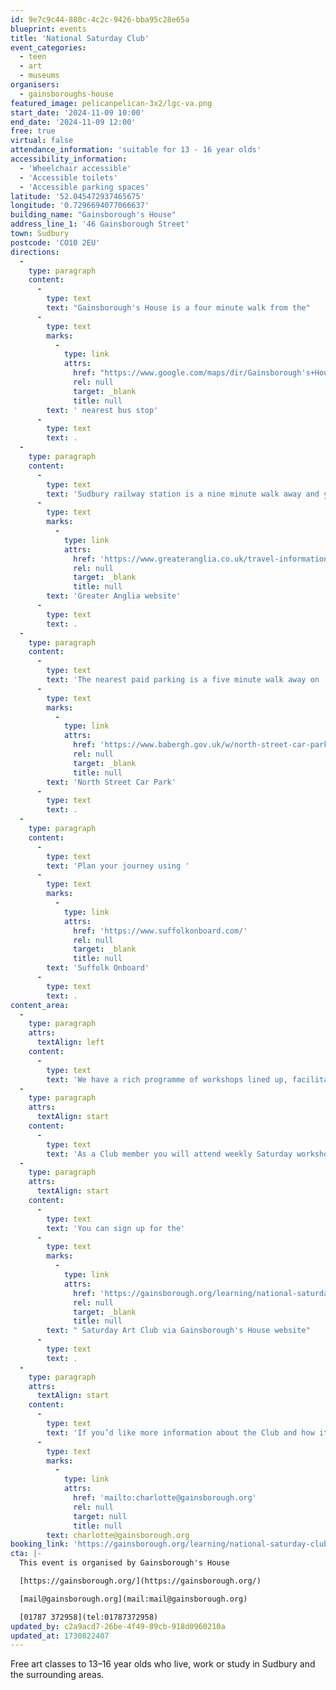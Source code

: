 ```yaml
---
id: 9e7c9c44-880c-4c2c-9426-bba95c28e65a
blueprint: events
title: 'National Saturday Club'
event_categories:
  - teen
  - art
  - museums
organisers:
  - gainsboroughs-house
featured_image: pelicanpelican-3x2/lgc-va.png
start_date: '2024-11-09 10:00'
end_date: '2024-11-09 12:00'
free: true
virtual: false
attendance_information: 'suitable for 13 - 16 year olds'
accessibility_information:
  - 'Wheelchair accessible'
  - 'Accessible toilets'
  - 'Accessible parking spaces'
latitude: '52.045472937465675'
longitude: '0.7296694077066637'
building_name: "Gainsborough's House"
address_line_1: '46 Gainsborough Street'
town: Sudbury
postcode: 'CO10 2EU'
directions:
  -
    type: paragraph
    content:
      -
        type: text
        text: "Gainsborough's House is a four minute walk from the"
      -
        type: text
        marks:
          -
            type: link
            attrs:
              href: "https://www.google.com/maps/dir/Gainsborough's+House,+46+Gainsborough+St,+Sudbury+CO10+2EU/Gregory+Mills,+Sudbury+CO10+1AZ/@52.038233,0.7248443,17z/data=!3m1!4b1!4m14!4m13!1m5!1m1!1s0x47d855737d79e187:0x64bee334a44f1445!2m2!1d0.7284427!2d52.0381649!1m5!1m1!1s0x47d85574f10664cf:0x28d6ba74ff6ce7de!2m2!1d0.7264048!2d52.0384111!3e3?entry=ttu&g_ep=EgoyMDI0MTAyOS4wIKXMDSoASAFQAw%3D%3D"
              rel: null
              target: _blank
              title: null
        text: ' nearest bus stop'
      -
        type: text
        text: .
  -
    type: paragraph
    content:
      -
        type: text
        text: 'Sudbury railway station is a nine minute walk away and you can find times on the '
      -
        type: text
        marks:
          -
            type: link
            attrs:
              href: 'https://www.greateranglia.co.uk/travel-information/station-information/suy'
              rel: null
              target: _blank
              title: null
        text: 'Greater Anglia website'
      -
        type: text
        text: .
  -
    type: paragraph
    content:
      -
        type: text
        text: 'The nearest paid parking is a five minute walk away on '
      -
        type: text
        marks:
          -
            type: link
            attrs:
              href: 'https://www.babergh.gov.uk/w/north-street-car-park-1'
              rel: null
              target: _blank
              title: null
        text: 'North Street Car Park'
      -
        type: text
        text: .
  -
    type: paragraph
    content:
      -
        type: text
        text: 'Plan your journey using '
      -
        type: text
        marks:
          -
            type: link
            attrs:
              href: 'https://www.suffolkonboard.com/'
              rel: null
              target: _blank
              title: null
        text: 'Suffolk Onboard'
      -
        type: text
        text: .
content_area:
  -
    type: paragraph
    attrs:
      textAlign: left
    content:
      -
        type: text
        text: 'We have a rich programme of workshops lined up, facilitated by a team of highly skilled and knowledgeable practitioners currently working and teaching in the creative industries.'
  -
    type: paragraph
    attrs:
      textAlign: start
    content:
      -
        type: text
        text: 'As a Club member you will attend weekly Saturday workshops that will take place between 10am–12pm at Gainsborough’s House. These will offer a fantastic opportunity to develop new skills, gain confidence in your own ideas and meet lots of like-minded people your own age with creativity and experimentation at the core of everything you do.'
  -
    type: paragraph
    attrs:
      textAlign: start
    content:
      -
        type: text
        text: 'You can sign up for the'
      -
        type: text
        marks:
          -
            type: link
            attrs:
              href: 'https://gainsborough.org/learning/national-saturday-club/'
              rel: null
              target: _blank
              title: null
        text: " Saturday Art Club via Gainsborough's House website"
      -
        type: text
        text: .
  -
    type: paragraph
    attrs:
      textAlign: start
    content:
      -
        type: text
        text: 'If you’d like more information about the Club and how it works, please contact Charlie Dixon '
      -
        type: text
        marks:
          -
            type: link
            attrs:
              href: 'mailto:charlotte@gainsborough.org'
              rel: null
              target: null
              title: null
        text: charlotte@gainsborough.org
booking_link: 'https://gainsborough.org/learning/national-saturday-club/'
cta: |-
  This event is organised by Gainsborough's House

  [https://gainsborough.org/](https://gainsborough.org/) 

  [mail@gainsborough.org](mail:mail@gainsborough.org)

  [01787 372958](tel:01787372958)
updated_by: c2a9acd7-26be-4f49-89cb-918d0960210a
updated_at: 1730822407
---
```

Free art classes to 13–16 year olds who live, work or study in Sudbury and the surrounding areas.